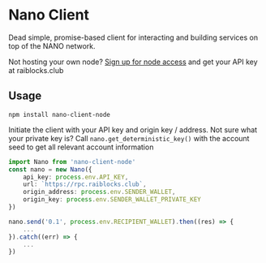 # Nano Client

Dead simple, promise-based client for interacting and building services on top of the NANO network.

Not hosting your own node? [Sign up for node access](https://www.raiblocks.club/node-api) and get your API key at raiblocks.club

## Usage

`npm install nano-client-node`

Initiate the client with your API key and origin key / address.
Not sure what your private key is? Call `nano.get_deterministic_key()` with the account seed to get all relevant account information

```typescript
import Nano from 'nano-client-node'
const nano = new Nano({
    api_key: process.env.API_KEY,
    url: `https://rpc.raiblocks.club`,
    origin_address: process.env.SENDER_WALLET,
    origin_key: process.env.SENDER_WALLET_PRIVATE_KEY
})

nano.send('0.1', process.env.RECIPIENT_WALLET).then((res) => {
    ...
}).catch((err) => {
    ...
})
```
